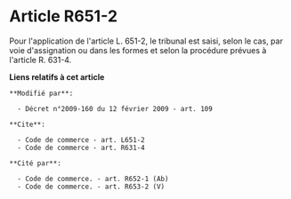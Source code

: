 # Article R651-2

Pour l'application de l'article L. 651-2, le tribunal est saisi, selon le cas, par voie d'assignation ou dans les formes et
selon la procédure prévues à l'article R. 631-4.

**Liens relatifs à cet article**

	**Modifié par**:

	  - Décret n°2009-160 du 12 février 2009 - art. 109

	**Cite**:

	  - Code de commerce - art. L651-2
	  - Code de commerce - art. R631-4

	**Cité par**:

	  - Code de commerce. - art. R652-1 (Ab)
	  - Code de commerce. - art. R653-2 (V)
